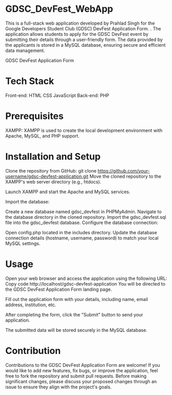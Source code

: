# GDSC_DevFest_WebApp
This is a full-stack web application developed by Prahlad Singh for the Google Developers Student Club (GDSC) DevFest Application Form. 
. The application allows students to apply for the GDSC DevFest event by submitting their details through a user-friendly form. The data provided by the applicants is stored in a MySQL database, ensuring secure and efficient data management.

GDSC DevFest Application Form

# Tech Stack
Front-end:
HTML
CSS
JavaScript
Back-end:
PHP

# Prerequisites

XAMPP: XAMPP is used to create the local development environment with Apache, MySQL, and PHP support.

# Installation and Setup
Clone the repository from GitHub:
git clone https://github.com/your-username/gdsc-devfest-application.git
Move the cloned repository to the XAMPP's web server directory (e.g., htdocs).

Launch XAMPP and start the Apache and MySQL services.

Import the database:

Create a new database named gdsc_devfest in PHPMyAdmin.
Navigate to the database directory in the cloned repository.
Import the gdsc_devfest.sql file into the gdsc_devfest database.
Configure the database connection:

Open config.php located in the includes directory.
Update the database connection details (hostname, username, password) to match your local MySQL settings.

# Usage
Open your web browser and access the application using the following URL:
Copy code
http://localhost/gdsc-devfest-application
You will be directed to the GDSC DevFest Application Form landing page.

Fill out the application form with your details, including name, email address, institution, etc.

After completing the form, click the "Submit" button to send your application.

The submitted data will be stored securely in the MySQL database.

# Contribution
Contributions to the GDSC DevFest Application Form are welcome! If you would like to add new features, fix bugs, or improve the application, feel free to fork the repository and submit pull requests.
Before making significant changes, please discuss your proposed changes through an issue to ensure they align with the project's goals.
